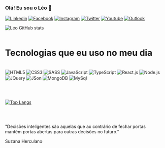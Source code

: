 ### Olá! Eu sou o Léo 🤖

[![Linkedin](https://img.shields.io/badge/LinkedIn-0077B5?style=for-the-badge&logo=linkedin&logoColor=white)](https://www.linkedin.com/in/leosilvafx/)
[![Facebook](https://img.shields.io/badge/Facebook-1877F2?style=for-the-badge&logo=facebook&logoColor=white)](https://www.facebook.com/leosilvafx)
[![Instagram](https://img.shields.io/badge/Instagram-E4405F?style=for-the-badge&logo=instagram&logoColor=white)](https://www.instagram.com/leosilvafx/)
[![Twitter](https://img.shields.io/badge/Twitter-1DA1F2?style=for-the-badge&logo=twitter&logoColor=white)](https://twitter.com/leosilvafx)
[![Youtube](https://img.shields.io/badge/YouTube-FF0000?style=for-the-badge&logo=youtube&logoColor=white)](https://www.youtube.com/leosilvafx)
[![Outlook](https://img.shields.io/badge/Microsoft_Outlook-0078D4?style=for-the-badge&logo=microsoft-outlook&logoColor=white)](contato.leonardohenriquesilva@hotmail.com)

![Léo GitHub stats](https://github-readme-stats.vercel.app/api?username=leosilvafx&show_icons=true&theme=radical)
<br/><br/>

# Tecnologias que eu uso no meu dia

<div style="display: inline-block;"><br/>
<img align="center" src="https://img.shields.io/badge/HTML-239120?style=for-the-badge&logo=html5&logoColor=white" alt="HTML5" />
<img align="center" src="https://img.shields.io/badge/CSS-239120?&style=for-the-badge&logo=css3&logoColor=white" alt="CSS3" />
<img align="center" src="https://img.shields.io/badge/Sass-CC6699?style=for-the-badge&logo=sass&logoColor=white" alt="SASS" />
<img align="center" src="https://img.shields.io/badge/JavaScript-F7DF1E?style=for-the-badge&logo=javascript&logoColor=black" alt="JavaScript" />
<img align="center" src="https://img.shields.io/badge/TypeScript-007ACC?style=for-the-badge&logo=typescript&logoColor=white" alt="TypeScript" />
<img align="center" src="https://img.shields.io/badge/React-20232A?style=for-the-badge&logo=react&logoColor=61DAFB" alt="React.js" />
<img align="center" src="https://img.shields.io/badge/Node.js-43853D?style=for-the-badge&logo=node.js&logoColor=white" alt="Node.js" />
<img align="center" src="https://img.shields.io/badge/jQuery-0769AD?style=for-the-badge&logo=jquery&logoColor=white" alt="JQuery" />
<img align="center" src="https://img.shields.io/badge/json%20web%20tokens-323330?style=for-the-badge&logo=json-web-tokens&logoColor=pink" alt="JSon" />
<img align="center" src="https://img.shields.io/badge/MongoDB-4EA94B?style=for-the-badge&logo=mongodb&logoColor=white" alt="MongoDB" />
<img align="center" src="https://img.shields.io/badge/MySQL-00000F?style=for-the-badge&logo=mysql&logoColor=white" alt="MySql" />
</div>

<br/><br/>

[![Top Langs](https://github-readme-stats.vercel.app/api/top-langs/?username=leosilvafx&layout=compact)](https://github.com/leosilvafx)

<br/><br/>

"Decisões inteligentes são aquelas que ao contrário de fechar portas mantêm portas abertas para outras decisões no futuro."

Suzana Herculano
